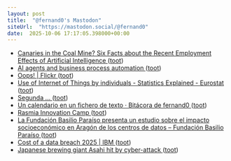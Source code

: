 ```yaml
---
layout: post
title:  "@fernand0's Mastodon"
siteUrl:  "https://mastodon.social/@fernand0"
date:  2025-10-06 17:17:05.398000+00:00
---
```

*  [Canaries in the Coal Mine? Six Facts about the Recent Employment Effects of Artificial Intelligence ](https://digitaleconomy.stanford.edu/publications/canaries-in-the-coal-mine) ([toot](https://mastodon.social/@fernand0/115328353920563286))
*  [AI agents and business process automation ](https://www.deloitte.com/us/en/what-we-do/capabilities/applied-artificial-intelligence/articles/ai-agents-in-collaborative-automation.htm) ([toot](https://mastodon.social/@fernand0/115328132299041787))
*  [Oops! \| Flickr ](https://www.flickr.com/photos/fernand0/54823183458) ([toot](https://mastodon.social/@fernand0/115328106852945014))
*  [Use of Internet of Things by individuals - Statistics Explained - Eurostat   ](https://ec.europa.eu/eurostat/statistics-explained/index.php?title=Use_of_Internet_of_Things_by_individuals) ([toot](https://mastodon.social/@fernand0/115327968635260313))
*  [Segunda … ](https://avecesunafoto.wordpress.com/2025/10/06/segunda) ([toot](https://mastodon.social/@fernand0/115327935579902489))
*  [Un calendario en un fichero de texto · Bitácora de fernand0 ](https://blog.elmundoesimperfecto.com/2025/10/06/calendarios) ([toot](https://mastodon.social/@fernand0/115327830421565321))
*  [Rasmia Innovation Camp ](https://idia.es/rasmia-innovation-camp) ([toot](https://mastodon.social/@fernand0/115327629675673585))
*  [La Fundación Basilio Paraíso presenta un estudio sobre el impacto socioeconómico en Aragón de los centros de datos – Fundación Basilio Paraíso ](https://www.basilioparaiso.com/la-fundacion-basilio-paraiso-presenta-un-estudio-sobre-el-impacto-socioeconomico-en-aragon-de-los-centros-de-datos) ([toot](https://mastodon.social/@fernand0/115327015407010392))
*  [Cost of a data breach 2025 \| IBM ](https://www.ibm.com/reports/data-breac) ([toot](https://mastodon.social/@fernand0/115326709724755388))
*  [Japanese brewing giant Asahi hit by cyber-attack ](https://www.bbc.com/news/articles/cdjz7l1pxwg) ([toot](https://mastodon.social/@fernand0/115326561194996894))
